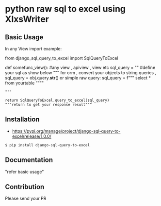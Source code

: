 # python raw sql to excel using XlxsWriter



## Basic Usage
In any View 
import example:

from django_sql_query_to_excel import SqlQueryToExcel

def somefunc_view(): #any view , apiview , view etc
    sql_query = "" #define your sql as show below
    """
        for orm , convert your objects to string queries , 
        sql_query = obj.query.__str__() 
        or simple raw query:
        sql_query = f""" 
                select * from yourtable
            """"

    """
    
    return SqlQueryToExcel.query_to_excel(sql_query) 
    """return to get your response result"""




## Installation

- https://pypi.org/manage/project/django-sql-query-to-excel/release/1.0.0/

```shell
$ pip install django-sql-query-to-excel
```

## Documentation

"refer basic usage"

## Contribution
Please send your PR 
